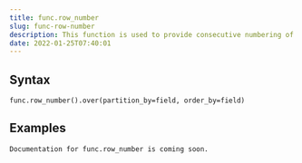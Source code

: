 ```yaml
---
title: func.row_number
slug: func-row-number
description: This function is used to provide consecutive numbering of the rows in the result by the order selected in the OVER clause for each partition
date: 2022-01-25T07:40:01
---
```



## Syntax



```
func.row_number().over(partition_by=field, order_by=field)
```


## Examples



```
Documentation for func.row_number is coming soon.
```
